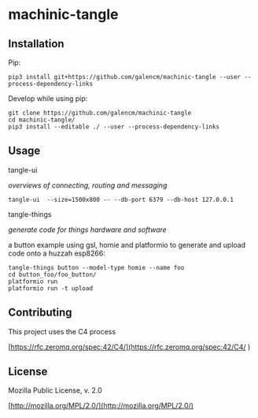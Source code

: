 # machinic-tangle

## Installation

Pip:

```
pip3 install git+https://github.com/galencm/machinic-tangle --user --process-dependency-links
```

Develop while using pip:

```
git clone https://github.com/galencm/machinic-tangle
cd machinic-tangle/
pip3 install --editable ./ --user --process-dependency-links
```

## Usage

tangle-ui

_overviews of connecting, routing and messaging_

```
tangle-ui  --size=1500x800 -- --db-port 6379 --db-host 127.0.0.1
```

tangle-things

_generate code for things hardware and software_

a button example using gsl, homie and platformio to generate and upload code onto a huzzah esp8266:

```
tangle-things button --model-type homie --name foo
cd button_foo/foo_button/
platformio run
platformio run -t upload
```

## Contributing
This project uses the C4 process 

[https://rfc.zeromq.org/spec:42/C4/](https://rfc.zeromq.org/spec:42/C4/
)

## License
Mozilla Public License, v. 2.0

[http://mozilla.org/MPL/2.0/](http://mozilla.org/MPL/2.0/)

